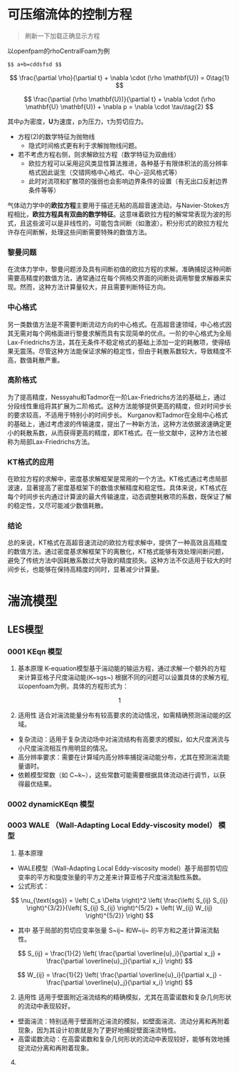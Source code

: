# 可压缩流体的控制方程

> 刷新一下加载正确显示方程

以openfpam的rhoCentralFoam为例 

`$$
a+b=cddsfsd
$$`

$$
\frac{\partial \rho}{\partial t} + \nabla \cdot (\rho \mathbf{U}) = 0\tag{1}
$$

$$
\frac{\partial (\rho \mathbf{U})}{\partial t} + \nabla \cdot (\rho \mathbf{U} \mathbf{U})  + \nabla p = \nabla \cdot \tau\tag{2}
$$

其中ρ为密度，**U**为速度，p为压力，τ为剪切应力。
- 方程(2)的数学特征为抛物线
  - 隐式时间格式更有利于求解抛物线问题。
- 若不考虑方程右侧，则求解欧拉方程（数学特征为双曲线）
  - 欧拉方程可以采用迎风类显性算法推进，各种基于有限体积法的高分辨率格式因此诞生（交错网格中心格式、中心-迎风格式等）
  - 此时对流项和扩散项的强弱也会影响边界条件的设置（有无出口反射边界条件等等）

气体动力学中的**欧拉方程**主要用于描述无粘的高超音速流动，与Navier-Stokes方程相比，**欧拉方程具有双曲的数学特征**。这意味着欧拉方程的解常常表现为波的形式，且这些波可以是非线性的，可能包含间断（如激波）。积分形式的欧拉方程允许存在间断解，处理这些间断需要特殊的数值方法。

### 黎曼问题

在流体力学中，黎曼问题涉及具有间断初值的欧拉方程的求解。准确捕捉这种间断需要高精度的数值方法，通常通过在每个网格交界面的间断处调用黎曼求解器来实现。然而，这种方法计算量较大，并且需要判断特征方向。


### 中心格式

另一类数值方法是不需要判断流动方向的中心格式。在高超音速领域，中心格式因其无需对每个网格面进行黎曼求解而具有实现简单的优点。一阶的中心格式为全局Lax-Friedrichs方法，其在无条件不稳定格式的基础上添加一定的耗散项，使得结果无震荡。尽管这种方法能保证求解的稳定性，但由于耗散系数较大，导致精度不高，数值耗散严重。

### 高阶格式

为了提高精度，Nessyahu和Tadmor在一阶Lax-Friedrichs方法的基础上，通过分段线性重组将其扩展为二阶格式。这种方法能够提供更高的精度，但对时间步长的要求较高，不适用于特别小的时间步长。
Kurganov和Tadmor在全局中心格式的基础上，通过考虑波的传输速度，提出了一种新方法，这种方法依据波速确定更小的耗散系数，从而获得更高的精度，即KT格式。在一些文献中，这种方法也被称为局部Lax-Friedrichs方法。

### KT格式的应用 

在欧拉方程的求解中，密度基求解框架是常用的一个方法。KT格式通过考虑局部波速，显著提高了密度基框架下的数值求解精度和稳定性。具体来说，KT格式在每个时间步长内通过计算波的最大传输速度，动态调整耗散项的系数，既保证了解的稳定性，又尽可能减少数值耗散。

### 结论 

总的来说，KT格式在高超音速流动的欧拉方程求解中，提供了一种高效且高精度的数值方法。通过密度基求解框架下的离散化，KT格式能够有效处理间断问题，避免了传统方法中因耗散系数过大导致的精度损失。这种方法不仅适用于较大的时间步长，也能够在保持高精度的同时，显著减少计算量。



# 湍流模型

## LES模型

### 0001 KEqn 模型
 1. 基本原理
K-equation模型基于湍动能的输运方程，通过求解一个额外的方程来计算亚格子尺度湍动能(K~sgs~)
根据不同的问题可以设置具体的求解方程,以openfoam为例，具体的方程形式为：

$$ 1 $$

 2. 适用性
适合对湍流能量分布有较高要求的流动情况，如需精确预测湍动能的区域。
- 复杂流动：适用于复杂流动场中对湍流结构有高要求的模拟，如大尺度涡流与小尺度湍流相互作用明显的情况。
- 高分辨率要求：需要在计算域内高分辨率捕捉湍动能分布，尤其在预测湍流能量谱时。
- 依赖模型常数（如 C~k~），这些常数可能需要根据具体流动进行调节，以获得最优结果。

### 0002 dynamicKEqn 模型

 ### 0003 WALE （Wall-Adapting Local Eddy-viscosity model） 模型 
1. 基本原理
- WALE模型（Wall-Adapting Local Eddy-viscosity model）基于局部剪切应变率的平方和旋度张量的平方之差来计算亚格子尺度湍流黏性系数。
- 公式形式：

$$ \nu_{\text{sgs}} = \left( C_s \Delta \right)^2 \left( \frac{\left( S_{ij} S_{ij} \right)^{3/2}}{\left( S_{ij} S_{ij} \right)^{5/2} + \left( W_{ij} W_{ij} \right)^{5/2}} \right) $$

- 其中 基于局部的剪切应变率张量 S~ij~ 和W~ij~ 的平方和之差计算湍流黏性。

 $$ S_{ij} = \frac{1}{2} \left( \frac{\partial \overline{u}_i}{\partial x_j} + \frac{\partial \overline{u}_j}{\partial x_i} \right) $$

 $$ W_{ij} = \frac{1}{2} \left( \frac{\partial \overline{u}_i}{\partial x_j} - \frac{\partial \overline{u}_j}{\partial x_i} \right) $$

2. 适用性
适用于壁面附近湍流结构的精确模拟，尤其在高雷诺数和复杂几何形状的流动中表现较好。
- 壁面湍流：特别适用于壁面附近湍流的模拟，如壁面湍流、流动分离和再附着现象，因为其设计初衷就是为了更好地捕捉壁面湍流特性。
- 高雷诺数流动：在高雷诺数和复杂几何形状的流动中表现较好，能够有效地捕捉流动分离和再附着现象。
4. 



